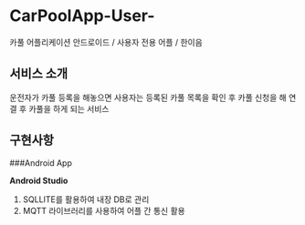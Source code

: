 # CarPoolApp-User-
카풀 어플리케이션 안드로이드 / 사용자 전용 어플 / 한이음

## 서비스 소개
운전자가 카풀 등록을 해놓으면 사용자는 등록된 카풀 목록을 확인 후 카풀 신청을 해 연결 후 카풀을 하게 되는 서비스

## 구현사항

###Android App

**Android Studio**
1. SQLLITE를 활용하여 내장 DB로 관리
2. MQTT 라이브러리를 사용하여 어플 간 통신 활용



